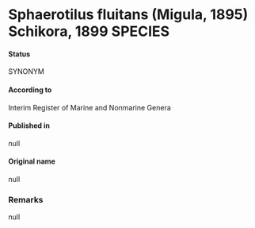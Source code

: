 # Sphaerotilus fluitans (Migula, 1895) Schikora, 1899 SPECIES

#### Status
SYNONYM

#### According to
Interim Register of Marine and Nonmarine Genera

#### Published in
null

#### Original name
null

### Remarks
null